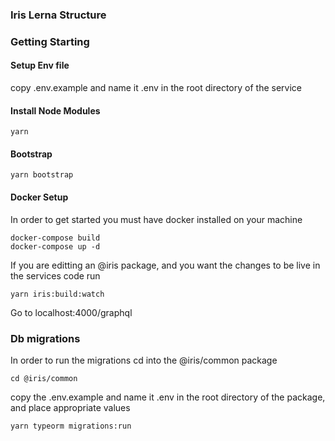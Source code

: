### Iris Lerna Structure

### Getting Starting

#### Setup Env file

copy .env.example and name it .env in the root directory of the service

#### Install Node Modules

```
yarn
```

#### Bootstrap

```
yarn bootstrap
```

#### Docker Setup

In order to get started you must have docker installed on your machine

```
docker-compose build
docker-compose up -d
```

If you are editting an @iris package, and you want the changes to be live in the services code run

```
yarn iris:build:watch
```

Go to localhost:4000/graphql

### Db migrations

In order to run the migrations cd into the @iris/common package

```
cd @iris/common
```

copy the .env.example and name it .env in the root directory of the package, and place appropriate values

```
yarn typeorm migrations:run
```
